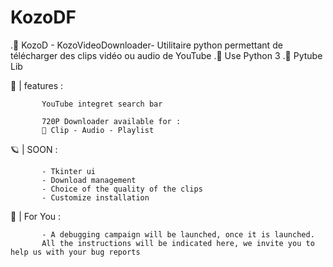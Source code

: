 # KozoDF
.🦞 KozoD - KozoVideoDownloader- Utilitaire python permettant de télécharger des clips vidéo ou audio de YouTube 
.🐛 Use Python 3
.🔑 Pytube Lib


🍇 | features : 

           YouTube integret search bar
           
           720P Downloader available for : 
           🥞 Clip - Audio - Playlist

🪐 | SOON : 

           - Tkinter ui
           - Download management
           - Choice of the quality of the clips
           - Customize installation


📣 | For You :

           - A debugging campaign will be launched, once it is launched.
           All the instructions will be indicated here, we invite you to help us with your bug reports
